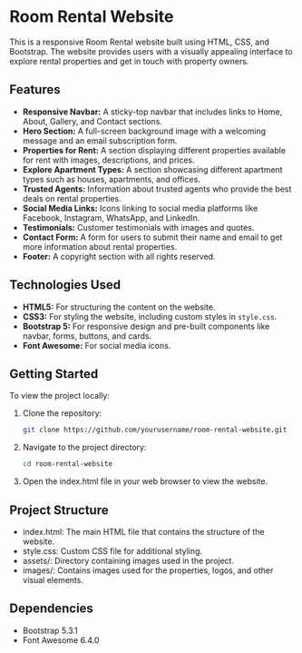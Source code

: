 # Room Rental Website

This is a responsive Room Rental website built using HTML, CSS, and Bootstrap. The website provides users with a visually appealing interface to explore rental properties and get in touch with property owners.

## Features

- **Responsive Navbar:** A sticky-top navbar that includes links to Home, About, Gallery, and Contact sections.
- **Hero Section:** A full-screen background image with a welcoming message and an email subscription form.
- **Properties for Rent:** A section displaying different properties available for rent with images, descriptions, and prices.
- **Explore Apartment Types:** A section showcasing different apartment types such as houses, apartments, and offices.
- **Trusted Agents:** Information about trusted agents who provide the best deals on rental properties.
- **Social Media Links:** Icons linking to social media platforms like Facebook, Instagram, WhatsApp, and LinkedIn.
- **Testimonials:** Customer testimonials with images and quotes.
- **Contact Form:** A form for users to submit their name and email to get more information about rental properties.
- **Footer:** A copyright section with all rights reserved.

## Technologies Used

- **HTML5:** For structuring the content on the website.
- **CSS3:** For styling the website, including custom styles in `style.css`.
- **Bootstrap 5:** For responsive design and pre-built components like navbar, forms, buttons, and cards.
- **Font Awesome:** For social media icons.

## Getting Started

To view the project locally:

1. Clone the repository:
   ```bash
   git clone https://github.com/yourusername/room-rental-website.git
    ```

2. Navigate to the project directory:
    ```bash
    cd room-rental-website
    ```
3. Open the index.html file in your web browser to view the website.

## Project Structure
- index.html: The main HTML file that contains the structure of the website.
- style.css: Custom CSS file for additional styling.
- assets/: Directory containing images used in the project.
- images/: Contains images used for the properties, logos, and other visual elements.

## Dependencies
- Bootstrap 5.3.1
- Font Awesome 6.4.0